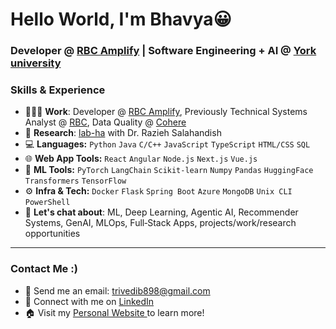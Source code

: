 # Hello World, I'm Bhavya😀
### Developer @ <a href="https://jobs.rbc.com/ca/en/amplify">RBC Amplify</a> | Software Engineering + AI @ <a href="https://lassonde.yorku.ca/">York university </a>

### Skills & Experience
- 👨🏻‍💻 **Work**: Developer @ <a href="https://jobs.rbc.com/ca/en/amplify">RBC Amplify</a>, Previously Technical Systems Analyst @ <a href="https://www.rbc.com/about-rbc.html"> RBC</a>, Data Quality @ <a href="https://cohere.com/">Cohere</a>
- 🧪 **Research**: <a href="https://lab-ha.eecs.yorku.ca/pages/team.html">lab-ha</a> with Dr. Razieh Salahandish
- 💻 **Languages:** `Python` `Java` `C/C++` `JavaScript` `TypeScript`  `HTML/CSS` `SQL`
- 🌐 **Web App Tools:** `React` `Angular` `Node.js` `Next.js` `Vue.js`
- 🤖 **ML Tools:** `PyTorch`  `LangChain` `Scikit-learn` `Numpy` `Pandas` `HuggingFace` `Transformers`  `TensorFlow`
- ⚙️ **Infra & Tech:** `Docker` `Flask` `Spring Boot` `Azure` `MongoDB` `Unix CLI` `PowerShell`
- 💬 **Let's chat about**: ML, Deep Learning, Agentic AI, Recommender Systems, GenAI, MLOps, Full‑Stack Apps, projects/work/research opportunities

---
### Contact Me :)
- 📧 Send me an email: trivedib898@gmail.com
- 🔗 Connect with me on <a href="https://www.linkedin.com/in/trivedibhavya/">LinkedIn</a>
- 🏠 Visit my <a href="https://bit.ly/bhavya-portfolio">Personal Website </a> to learn more!

<!--
**bh1090/bh1090** is a ✨ _special_ ✨ repository because its `README.md` (this file) appears on your GitHub profile.

Here are some ideas to get you started:

- 🔭 I’m currently working on ...
- 🌱 I’m currently learning ...
- 👯 I’m looking to collaborate on ...
- 🤔 I’m looking for help with ...
- 💬 Ask me about ...
- 📫 How to reach me: ...
- 😄 Pronouns: ...
- ⚡ Fun fact: ...
-->
